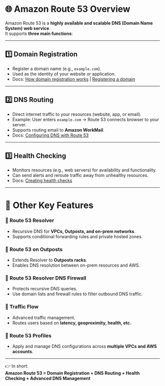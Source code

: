 # 🌐 Amazon Route 53 Overview  

Amazon Route 53 is a **highly available and scalable DNS (Domain Name System) web service**.  
It supports **three main functions**:  

---

## 1️⃣ Domain Registration  
- Register a domain name (e.g., `example.com`).  
- Used as the identity of your website or application.  
- Docs: [How domain registration works](#) | [Registering a domain](#)  

---

## 2️⃣ DNS Routing  
- Direct internet traffic to your resources (website, app, or email).  
- Example: User enters `example.com` → Route 53 connects browser to your server.  
- Supports routing email to **Amazon WorkMail**.  
- Docs: [Configuring DNS with Route 53](#)  

---

## 3️⃣ Health Checking  
- Monitors resources (e.g., web servers) for availability and functionality.  
- Can send alerts and reroute traffic away from unhealthy resources.  
- Docs: [Creating health checks](#)  

---

# 🔧 Other Key Features  

### 📌 Route 53 Resolver  
- Recursive DNS for **VPCs, Outposts, and on-prem networks**.  
- Supports conditional forwarding rules and private hosted zones.  

### 📌 Route 53 on Outposts  
- Extends Resolver to **Outposts racks**.  
- Enables DNS resolution between on-prem resources and AWS.  

### 📌 Route 53 Resolver DNS Firewall  
- Protects recursive DNS queries.  
- Use domain lists and firewall rules to filter outbound DNS traffic.  

### 📌 Traffic Flow  
- Advanced traffic management.  
- Routes users based on **latency, geoproximity, health, etc.**  

### 📌 Route 53 Profiles  
- Apply and manage DNS configurations across **multiple VPCs and AWS accounts**.  

---

👉 In short:  
**Amazon Route 53 = Domain Registration + DNS Routing + Health Checking + Advanced DNS Management**  

